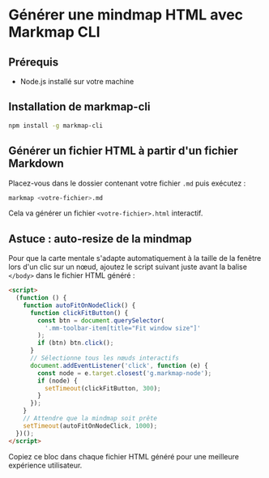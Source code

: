 # Générer une mindmap HTML avec Markmap CLI

## Prérequis

- Node.js installé sur votre machine

## Installation de markmap-cli

```bash
npm install -g markmap-cli
```

## Générer un fichier HTML à partir d'un fichier Markdown

Placez-vous dans le dossier contenant votre fichier `.md` puis exécutez :

```bash
markmap <votre-fichier>.md
```

Cela va générer un fichier `<votre-fichier>.html` interactif.

## Astuce : auto-resize de la mindmap

Pour que la carte mentale s'adapte automatiquement à la taille de la fenêtre lors d'un clic sur un nœud, ajoutez le script suivant juste avant la balise `</body>` dans le fichier HTML généré :

```html
<script>
  (function () {
    function autoFitOnNodeClick() {
      function clickFitButton() {
        const btn = document.querySelector(
          '.mm-toolbar-item[title="Fit window size"]'
        );
        if (btn) btn.click();
      }
      // Sélectionne tous les nœuds interactifs
      document.addEventListener('click', function (e) {
        const node = e.target.closest('g.markmap-node');
        if (node) {
          setTimeout(clickFitButton, 300);
        }
      });
    }
    // Attendre que la mindmap soit prête
    setTimeout(autoFitOnNodeClick, 1000);
  })();
</script>
```

Copiez ce bloc dans chaque fichier HTML généré pour une meilleure expérience utilisateur.
